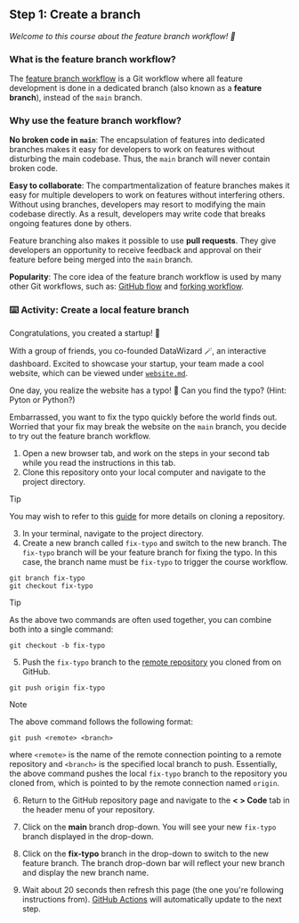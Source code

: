 ## Step 1: Create a branch

_Welcome to this course about the feature branch workflow! :wave:_

### What is the feature branch workflow?

The [feature branch workflow](https://www.atlassian.com/git/tutorials/comparing-workflows/feature-branch-workflow) is a Git workflow where all feature development is done in a dedicated branch (also known as a **feature branch**), instead of the `main` branch.

### Why use the feature branch workflow?

**No broken code in `main`**: The encapsulation of features into dedicated branches makes it easy for developers to work on features without disturbing the main codebase. Thus, the `main` branch will never contain broken code.

**Easy to collaborate**: The compartmentalization of feature branches makes it easy for multiple developers to work on features without interfering others. Without using branches, developers may resort to modifying the main codebase directly. As a result, developers may write code that breaks ongoing features done by others.

Feature branching also makes it possible to use **pull requests**. They give developers an opportunity to receive feedback and approval on their feature before being merged into the `main` branch.

**Popularity**: The core idea of the feature branch workflow is used by many other Git workflows, such as: [GitHub flow](https://docs.github.com/en/get-started/using-github/github-flow) and [forking workflow](https://www.atlassian.com/git/tutorials/comparing-workflows/forking-workflow).

### :keyboard: Activity: Create a local feature branch

Congratulations, you created a startup! :tada:

With a group of friends, you co-founded DataWizard :magic_wand:, an interactive dashboard. Excited to showcase your startup, your team made a cool website, which can be viewed under [`website.md`](/website.md).

One day, you realize the website has a typo! :exploding_head: Can you find the typo? (Hint: Pyton or Python?)

Embarrassed, you want to fix the typo quickly before the world finds out. Worried that your fix may break the website on the `main` branch, you decide to try out the feature branch workflow.

1. Open a new browser tab, and work on the steps in your second tab while you read the instructions in this tab.
2. Clone this repository onto your local computer and navigate to the project directory.

> [!TIP]
> You may wish to refer to this [guide](https://docs.github.com/en/repositories/creating-and-managing-repositories/cloning-a-repository) for more details on cloning a repository.

3. In your terminal, navigate to the project directory.
4. Create a new branch called `fix-typo` and switch to the new branch. The `fix-typo` branch will be your feature branch for fixing the typo. In this case, the branch name must be `fix-typo` to trigger the course workflow.

```
git branch fix-typo
git checkout fix-typo
```

> [!TIP]
> As the above two commands are often used together, you can combine both into a single command:
>
> ```
> git checkout -b fix-typo
> ```

5. Push the `fix-typo` branch to the [remote repository](https://docs.github.com/en/get-started/getting-started-with-git/about-remote-repositories) you cloned from on GitHub.

```
git push origin fix-typo
```

> [!NOTE]
> The above command follows the following format:
>
> ```
> git push <remote> <branch>
> ```
>
> where `<remote>` is the name of the remote connection pointing to a remote repository and `<branch>` is the specified local branch to push. Essentially, the above command pushes the local `fix-typo` branch to the repository you cloned from, which is pointed to by the remote connection named `origin`.

6. Return to the GitHub repository page and navigate to the **< > Code** tab in the header menu of your repository.

7. Click on the **main** branch drop-down. You will see your new `fix-typo` branch displayed in the drop-down.

8. Click on the **fix-typo** branch in the drop-down to switch to the new feature branch. The branch drop-down bar will reflect your new branch and display the new branch name.

9. Wait about 20 seconds then refresh this page (the one you're following instructions from). [GitHub Actions](https://docs.github.com/en/actions) will automatically update to the next step.
